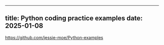 ---
title: Python coding practice examples
date: 2025-01-08
----

<https://github.com/jessie-moe/Python-examples>
